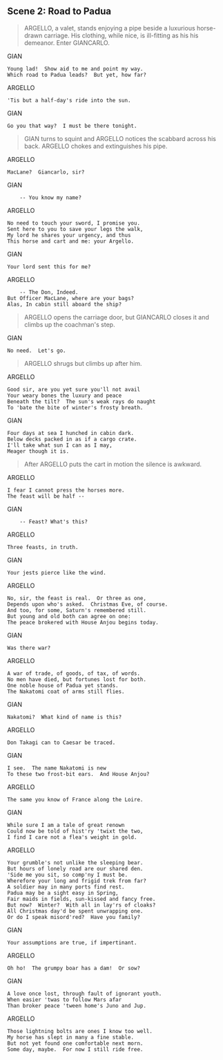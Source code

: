 ## Scene 2: Road to Padua

> ARGELLO, a valet, stands enjoying a pipe beside a luxurious horse-drawn carriage.
> His clothing, while nice, is ill-fitting as his his demeanor.
> Enter GIANCARLO.

GIAN

    Young lad!  Show aid to me and point my way.
    Which road to Padua leads?  But yet, how far?

ARGELLO

    'Tis but a half-day's ride into the sun.

GIAN

    Go you that way?  I must be there tonight.

> GIAN turns to squint and ARGELLO notices the scabbard across his back.
> ARGELLO chokes and extinguishes his pipe.

ARGELLO

    MacLane?  Giancarlo, sir?

GIAN

        -- You know my name?

ARGELLO

    No need to touch your sword, I promise you.
    Sent here to you to save your legs the walk,
    My lord he shares your urgency, and thus
    This horse and cart and me: your Argello.

GIAN

    Your lord sent this for me?


ARGELLO

        -- The Don, Indeed.
    But Officer MacLane, where are your bags?
    Alas, In cabin still aboard the ship?


> ARGELLO opens the carriage door, but GIANCARLO closes it and climbs up the coachman's step.

GIAN

    No need.  Let's go.

> ARGELLO shrugs but climbs up after him.

ARGELLO

    Good sir, are you yet sure you'll not avail
    Your weary bones the luxury and peace
    Beneath the tilt?  The sun's weak rays do naught
    To 'bate the bite of winter's frosty breath.

GIAN

    Four days at sea I hunched in cabin dark.
    Below decks packed in as if a cargo crate.
    I'll take what sun I can as I may,
    Meager though it is.

> After ARGELLO puts the cart in motion the silence is awkward.

ARGELLO

    I fear I cannot press the horses more.
    The feast will be half --

GIAN

        -- Feast? What's this?

ARGELLO

    Three feasts, in truth.

GIAN

    Your jests pierce like the wind.

ARGELLO

    No, sir, the feast is real.  Or three as one,
    Depends upon who's asked.  Christmas Eve, of course.
    And too, for some, Saturn's remembered still.
    But young and old both can agree on one:
    The peace brokered with House Anjou begins today.

GIAN

    Was there war?

ARGELLO

    A war of trade, of goods, of tax, of words.
    No men have died, but fortunes lost for both.
    One noble house of Padua yet stands.
    The Nakatomi coat of arms still flies.

GIAN

    Nakatomi?  What kind of name is this?

ARGELLO

    Don Takagi can to Caesar be traced.

GIAN

    I see.  The name Nakatomi is new
    To these two frost-bit ears.  And House Anjou?

ARGELLO

    The same you know of France along the Loire.

GIAN

    While sure I am a tale of great renown
    Could now be told of hist'ry 'twixt the two,
    I find I care not a flea's weight in gold.

ARGELLO

    Your grumble's not unlike the sleeping bear.
    But hours of lonely road are our shared den.
    'Side me you sit, so comp'ny I must be.  
    Wherefore your long and frigid trek from far?
    A soldier may in many ports find rest.
    Padua may be a sight easy in Spring,
    Fair maids in fields, sun-kissed and fancy free.
    But now?  Winter?  With all in lay'rs of cloaks?
    All Christmas day'd be spent unwrapping one.
    Or do I speak misord'red?  Have you family?

GIAN

    Your assumptions are true, if impertinant.

ARGELLO

    Oh ho!  The grumpy boar has a dam!  Or sow?

GIAN

    A love once lost, through fault of ignorant youth.
    When easier 'twas to follow Mars afar
    Than broker peace 'tween home's Juno and Jup.
    
ARGELLO

    Those lightning bolts are ones I know too well.
    My horse has slept in many a fine stable.
    But not yet found one comfortable next morn.
    Some day, maybe.  For now I still ride free.
